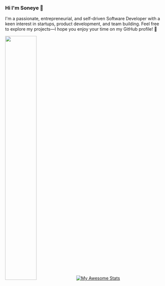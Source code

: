 ### Hi I'm Soneye 👋
I'm a passionate, entrepreneurial, and self-driven Software Developer with a keen interest in startups, product development, and team building.
Feel free to explore my projects—I hope you enjoy your time on my GitHub profile! 🚀
<!--
**bhimbho/bhimbho** is a ✨ _special_ ✨ repository because its `README.md` (this file) appears on your GitHub profile.

Here are some ideas to get you started:

- 🔭 I’m currently working on ...
- 🌱 I’m currently learning ...
- 👯 I’m looking to collaborate on ...
- 🤔 I’m looking for help with ...
- 💬 Ask me about ...
- 📫 How to reach me: ...
- 😄 Pronouns: ...
- ⚡ Fun fact: ...
-->
<a  href="http://github.com/bhimbho"><img src="https://github-readme-streak-stats.herokuapp.com/?user=bhimbho&stroke=ffffff&background=0D1117&ring=5BCDEC&fire=5BCDEC&currStreakNum=ffffff&currStreakLabel=5BCDEC&sideNums=ffffff&sideLabels=ffffff&dates=ffffff&hide_border=true" width="45%"/></a>
[![My Awesome Stats](https://awesome-github-stats.azurewebsites.net/user-stats/bhimbho?cardType=octocat&theme=dark&preferLogin=true)](https://git.io/awesome-stats-card)
